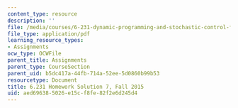 ```yaml
---
content_type: resource
description: ''
file: /media/courses/6-231-dynamic-programming-and-stochastic-control-fall-2015/aed696385026e15cf8fe82f2e6d245d4_MIT6_231F15_Solution7.pdf
file_type: application/pdf
learning_resource_types:
- Assignments
ocw_type: OCWFile
parent_title: Assignments
parent_type: CourseSection
parent_uid: b5dc417a-44fb-714a-52ee-5d0860b99b53
resourcetype: Document
title: 6.231 Homework Solution 7, Fall 2015
uid: aed69638-5026-e15c-f8fe-82f2e6d245d4
---
```

